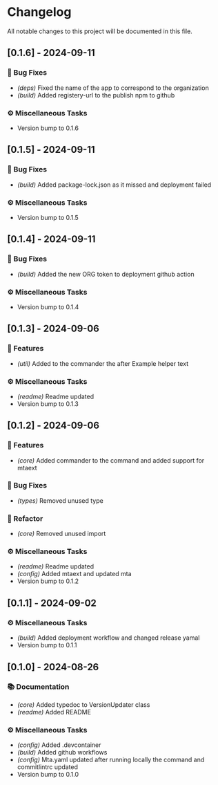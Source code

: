 # Changelog

All notable changes to this project will be documented in this file.

## [0.1.6] - 2024-09-11

### 🐛 Bug Fixes

- *(deps)* Fixed the name of the app to correspond to the organization
- *(build)* Added registery-url to the publish npm to github

### ⚙️ Miscellaneous Tasks

- Version bump to 0.1.6

## [0.1.5] - 2024-09-11

### 🐛 Bug Fixes

- *(build)* Added package-lock.json as it missed and deployment failed

### ⚙️ Miscellaneous Tasks

- Version bump to 0.1.5

## [0.1.4] - 2024-09-11

### 🐛 Bug Fixes

- *(build)* Added the new ORG token to deployment github action

### ⚙️ Miscellaneous Tasks

- Version bump to 0.1.4

## [0.1.3] - 2024-09-06

### 🚀 Features

- *(util)* Added to the commander the after Example helper text

### ⚙️ Miscellaneous Tasks

- *(readme)* Readme updated
- Version bump to 0.1.3

## [0.1.2] - 2024-09-06

### 🚀 Features

- *(core)* Added commander to the command and added support for mtaext

### 🐛 Bug Fixes

- *(types)* Removed unused type

### 🚜 Refactor

- *(core)* Removed unused import

### ⚙️ Miscellaneous Tasks

- *(readme)* Readme updated
- *(config)* Added mtaext and updated mta
- Version bump to 0.1.2

## [0.1.1] - 2024-09-02

### ⚙️ Miscellaneous Tasks

- *(build)* Added deployment workflow and changed release yamal
- Version bump to 0.1.1

## [0.1.0] - 2024-08-26

### 📚 Documentation

- *(core)* Added typedoc to VersionUpdater class
- *(readme)* Added README

### ⚙️ Miscellaneous Tasks

- *(config)* Added .devcontainer
- *(build)* Added github workflows
- *(config)* Mta.yaml updated after running locally the command and commitlintrc updated
- Version bump to 0.1.0

<!-- generated by git-cliff -->
